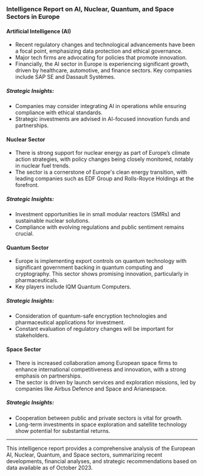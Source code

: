 ### Intelligence Report on AI, Nuclear, Quantum, and Space Sectors in Europe

#### Artificial Intelligence (AI)

- Recent regulatory changes and technological advancements have been a focal point, emphasizing data protection and ethical governance.
- Major tech firms are advocating for policies that promote innovation.
- Financially, the AI sector in Europe is experiencing significant growth, driven by healthcare, automotive, and finance sectors. Key companies include SAP SE and Dassault Systèmes.

##### Strategic Insights:
- Companies may consider integrating AI in operations while ensuring compliance with ethical standards.
- Strategic investments are advised in AI-focused innovation funds and partnerships.


#### Nuclear Sector

- There is strong support for nuclear energy as part of Europe’s climate action strategies, with policy changes being closely monitored, notably in nuclear fuel trends.
- The sector is a cornerstone of Europe's clean energy transition, with leading companies such as EDF Group and Rolls-Royce Holdings at the forefront.

##### Strategic Insights:
- Investment opportunities lie in small modular reactors (SMRs) and sustainable nuclear solutions.
- Compliance with evolving regulations and public sentiment remains crucial.


#### Quantum Sector

- Europe is implementing export controls on quantum technology with significant government backing in quantum computing and cryptography. This sector shows promising innovation, particularly in pharmaceuticals.
- Key players include IQM Quantum Computers.

##### Strategic Insights:
- Consideration of quantum-safe encryption technologies and pharmaceutical applications for investment.
- Constant evaluation of regulatory changes will be important for stakeholders.


#### Space Sector

- There is increased collaboration among European space firms to enhance international competitiveness and innovation, with a strong emphasis on partnerships.
- The sector is driven by launch services and exploration missions, led by companies like Airbus Defence and Space and Arianespace.

##### Strategic Insights:
- Cooperation between public and private sectors is vital for growth.
- Long-term investments in space exploration and satellite technology show potential for substantial returns.

---

This intelligence report provides a comprehensive analysis of the European AI, Nuclear, Quantum, and Space sectors, summarizing recent developments, financial analyses, and strategic recommendations based on data available as of October 2023.